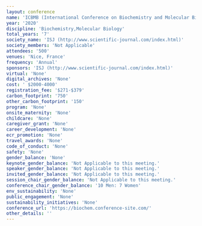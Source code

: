 ```yaml
---
layout: conference 
name: 'ICBMB (International Conference on Biochemistry and Molecular Biology) meeting'
year: '2020'
discipline: 'Biochemistry,Molecular Biology'
total_years: '7'
society_name: 'ISJ (http://www.scientific-journal.com/index.html)'
society_members: 'Not Applicable'
attendees: '500'
venues: 'Nice, France'
frequency: 'Annual'
sponsors: 'ISJ (http://www.scientific-journal.com/index.html)'
virtual: 'None'
digital_archives: 'None'
cost: ' $2000-4000'
registration_fee: '$271-$379'
carbon_footprint: '750'
other_carbon_footprint: '150'
program: 'None'
onsite_maternity: 'None'
childcare: 'None'
caregiver_grant: 'None'
career_development: 'None'
ecr_promotion: 'None'
travel_awards: 'None'
code_of_conduct: 'None'
safety: 'None'
gender_balance: 'None'
keynote_gender_balance: 'Not Applicable to this meeting.'
speaker_gender_balance: 'Not Applicable to this meeting.'
invited_gender_balance: 'Not Applicable to this meeting.'
session_chair_gender_balance: 'Not Applicable to this meeting.'
conference_chair_gender_balance: '10 Men: 7 Women'
env_sustainability: 'None'
public_engagement: 'None'
sustainability_initiatives: 'None'
conference_url: 'https://biochem.conference-site.com/'
other_details: ''
---
```

